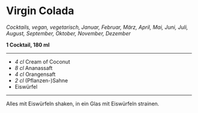 # Virgin Colada

*Cocktails, vegan, vegetarisch, Januar, Februar, März, April, Mai, Juni, Juli, August, September, Oktober, November, Dezember*

**1 Cocktail, 180 ml**

---

- *4 cl* Cream of Coconut
- *8 cl* Ananassaft
- *4 cl* Orangensaft
- *2 cl* (Pflanzen-)Sahne
- Eiswürfel

---

Alles mit Eiswürfeln shaken, in ein Glas mit Eiswürfeln strainen.
